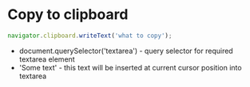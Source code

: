 # Copy to clipboard

```javascript
navigator.clipboard.writeText('what to copy');
```

- document.querySelector('textarea') - query selector for required textarea element
- 'Some text' - this text will be inserted at current cursor position into textarea
